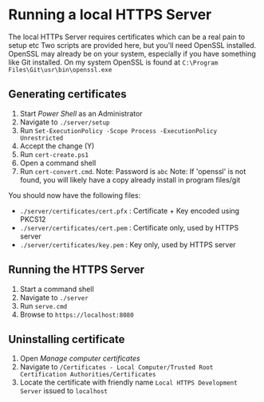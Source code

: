 # Running a local HTTPS Server

The local HTTPs Server requires certificates which can be a real pain to setup etc
Two scripts are provided here, but you'll need OpenSSL installed.
OpenSSL may already be on your system, especially if you have something like Git installed.
On my system OpenSSL is found at `C:\Program Files\Git\usr\bin\openssl.exe`

## Generating certificates

1. Start *Power Shell* as an Administrator 
2. Navigate to `./server/setup`
3. Run `Set-ExecutionPolicy -Scope Process -ExecutionPolicy Unrestricted`
4. Accept the change (Y)
5. Run `cert-create.ps1`
6. Open a command shell
7. Run `cert-convert.cmd`.
   Note: Password is `abc`
   Note: If 'openssl' is not found, you will likely have a copy already install in program files/git

You should now have the following files:
* `./server/certificates/cert.pfx` : Certificate + Key encoded using PKCS12 
* `./server/certificates/cert.pem` : Certificate only, used by HTTPS server
* `./server/certificates/key.pem`  : Key only, used by HTTPS server

## Running the HTTPS Server

1. Start a command shell
2. Navigate to `./server`
3. Run `serve.cmd`
4. Browse to `https://localhost:8080`

## Uninstalling certificate

1. Open *Manage computer certificates*
2. Navigate to `/Certificates - Local Computer/Trusted Root Certification Authorities/Certificates`
3. Locate the certificate with friendly name `Local HTTPS Development Server` issued to `localhost`